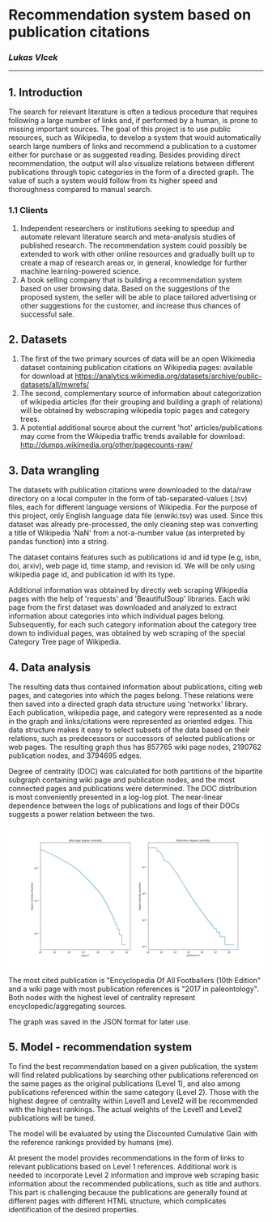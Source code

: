 # Recommendation system based on publication citations

### _Lukas Vlcek_

---

## 1. Introduction

The search for relevant literature is often a tedious procedure that requires following a large number of links and, if performed by a human,
is prone to missing important sources. The goal of this project is to use public resources, such as Wikipedia, to develop a system that would automatically search large numbers of links
and recommend a publication to a customer either for purchase or as suggested reading. Besides providing direct recommendation, the output will also visualize relations
between different publications through topic categories in the form of a directed graph. The value of such a system would follow from its higher speed and thoroughness compared to manual search.

### 1.1 Clients

1. Independent researchers or institutions seeking to speedup and automate relevant literature search and meta-analysis studies of published research.
   The recommendation system could possibly be extended to work with other online resources and gradually built up
   to create a map of research areas or, in general, knowledge for further machine learning-powered science.
2. A book selling company that is building a recommendation system based on user browsing data.
   Based on the suggestions of the proposed system, the seller will be able to place tailored advertising or other suggestions for the customer,
   and increase thus chances of successful sale.

## 2. Datasets
1. The first of the two primary sources of data will be an open Wikimedia dataset containing publication citations on Wikipedia pages: available for download at https://analytics.wikimedia.org/datasets/archive/public-datasets/all/mwrefs/
2. The second, complementary source of information about categorization of wikipedia articles (for their grouping and building a graph of relations) will be obtained by webscraping wikipedia
topic pages and category trees.
3. A potential additional source about the current 'hot' articles/publications may come from the Wikipedia traffic trends available for download: http://dumps.wikimedia.org/other/pagecounts-raw/

## 3. Data wrangling

The datasets with publication citations were downloaded to the data/raw directory on a local computer in the form of tab-separated-values (.tsv) files,
each for different language versions of Wikipedia. For the purpose of this project, only English language data file (enwiki.tsv) was used.
Since this dataset was already pre-processed, the only cleaning step was converting a title of Wikipedia 'NaN' from a not-a-number value (as interpreted by pandas function)
into a string.

The dataset contains features such as publications id and id type (e.g, isbn, doi, arxiv), web page id, time stamp, and revision id. We will be only using wikipedia page id, and publication id with its type.

Additional information was obtained by directly web scraping Wikipedia pages with the help of 'requests' and 'BeautifulSoup' libraries.
Each wiki page from the first dataset was downloaded and analyzed to extract information about categories into which individual pages belong.
Subsequently, for each such category information about the category tree down to individual pages, was obtained by web scraping of the special Category Tree page of Wikipedia.

## 4. Data analysis

The resulting data thus contained information about publications, citing web pages, and categories into which the pages belong.
These relations were then saved into a directed graph data structure using 'networkx' library.
Each publication, wikipedia page, and category were represented as a node in the graph and links/citations were represented as oriented edges.
This data structure makes it easy to select subsets of the data based on their relations, such as predecessors or successors of selected publications or web pages.
The resulting graph thus has 857765 wiki page nodes, 2190762 publication nodes, and 3794695 edges. 

Degree of centrality (DOC) was calculated for both partitions of the bipartite subgraph containing wiki page and publication nodes, and the most connected pages and publications were determined. The DOC distribution is most
conveniently presented in a log-log plot. The near-linear dependence between the logs of publications and logs of their DOCs suggests a power relation
between the two.

![](../reports/figures/degree_centrality.png)

The most cited publication is "Encyclopedia Of All Footballers (10th Edition"
and a wiki page with most publication references is "2017 in paleontology".
Both nodes with the highest level of centrality represent encyclopedic/aggregating sources.

The graph was saved in the JSON format for later use.

## 5. Model - recommendation system

To find the best recommendation based on a given publication, the system will
find related publications by searching other publications referenced on the same
pages as the original publications (Level 1), and also among publications referenced
within the same category (Level 2). Those with the highest degree of centrality within Level1 and Level2 will be recommended with the highest rankings.
The actual weights of the Level1 and Level2 publications will be tuned.

The model will be evaluated by using the Discounted Cumulative Gain with the reference rankings provided by humans (me).

At present the model provides recommendations in the form of links to relevant publications based on Level 1 references. 
Additional work is needed to incorporate Level 2 information and improve web
scraping basic information about the recommended publications, such as title
and authors. This part is challenging because the publications are generally
found at different pages with different HTML structure, which complicates
identification of the desired properties.
